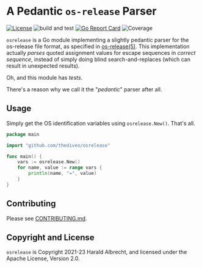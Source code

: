 <!-- markdownlint-disable-next-line MD022 -->
# A Pedantic `os-release` Parser

[![License](https://img.shields.io/github/license/thediveo/osrelease)](https://img.shields.io/github/license/thediveo/osrelease)
![build and test](https://github.com/thediveo/osrelease/workflows/build%20and%20test/badge.svg?branch=master)
[![Go Report Card](https://goreportcard.com/badge/github.com/thediveo/osrelease)](https://goreportcard.com/report/github.com/thediveo/osrelease)
![Coverage](https://img.shields.io/badge/Coverage-100.0%25-brightgreen)

`osrelease` is a Go module implementing a slightly pedantic parser for the
os-release file format, as specified in
[os-release(5)](https://www.freedesktop.org/software/systemd/man/os-release.html).
This implementation actually _parses_ quoted assignment values for escape
sequences in _correct sequence_, instead of simply doing blind
search-and-replaces (which can result in unexpected results).

Oh, and this module has _tests_.

There's a reason why we call it the "_pedantic_" parser after all.

## Usage

Simply get the OS identification variables using `osrelease.New()`. That's all.

```go
package main

import "github.com/thediveo/osrelease"

func main() {
    vars := osrelease.New()
    for name, value := range vars {
        println(name, "=", value)
    }
}
```

## Contributing

Please see [CONTRIBUTING.md](CONTRIBUTING.md).

## Copyright and License

`osrelease` is Copyright 2021-23 Harald Albrecht, and licensed under the Apache
License, Version 2.0.
